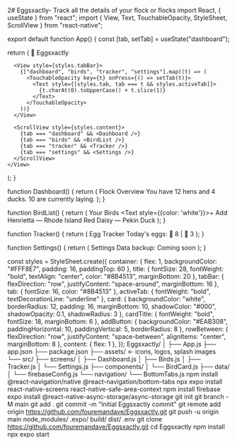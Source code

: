 2# Eggsxactly-
Track all the details of your flock or flocks
import React, { useState } from "react";
import { View, Text, TouchableOpacity, StyleSheet, ScrollView } from "react-native";

export default function App() {
  const [tab, setTab] = useState("dashboard");

  return (
    <View style={styles.container}>
      <Text style={styles.title}>🥚 Eggsxactly</Text>

      <View style={styles.tabBar}>
        {["dashboard", "birds", "tracker", "settings"].map((t) => (
          <TouchableOpacity key={t} onPress={() => setTab(t)}>
            <Text style={[styles.tab, tab === t && styles.activeTab]}>
              {t.charAt(0).toUpperCase() + t.slice(1)}
            </Text>
          </TouchableOpacity>
        ))}
      </View>

      <ScrollView style={styles.content}>
        {tab === "dashboard" && <Dashboard />}
        {tab === "birds" && <BirdList />}
        {tab === "tracker" && <Tracker />}
        {tab === "settings" && <Settings />}
      </ScrollView>
    </View>
  );
}

function Dashboard() {
  return (
    <View style={styles.card}>
      <Text style={styles.cardTitle}>Flock Overview</Text>
      <Text>You have 12 hens and 4 ducks. 10 are currently laying.</Text>
    </View>
  );
}

function BirdList() {
  return (
    <View>
      <View style={styles.rowBetween}>
        <Text style={styles.cardTitle}>Your Birds</Text>
        <TouchableOpacity style={styles.addButton}><Text style={{color: 'white'}}>+ Add</Text></TouchableOpacity>
      </View>
      <View style={styles.card}><Text>Henrietta — Rhode Island Red</Text></View>
      <View style={styles.card}><Text>Daisy — Pekin Duck</Text></View>
    </View>
  );
}

function Tracker() {
  return (
    <View style={styles.card}>
      <Text style={styles.cardTitle}>Egg Tracker</Text>
      <Text>Today's eggs: 🐔 8 | 🦆 3</Text>
    </View>
  );
}

function Settings() {
  return (
    <View style={styles.card}>
      <Text style={styles.cardTitle}>Settings</Text>
      <Text>Data backup: Coming soon</Text>
    </View>
  );
}

const styles = StyleSheet.create({
  container: { flex: 1, backgroundColor: "#FFF8E7", padding: 16, paddingTop: 60 },
  title: { fontSize: 28, fontWeight: "bold", textAlign: "center", color: "#8B4513", marginBottom: 20 },
  tabBar: { flexDirection: "row", justifyContent: "space-around", marginBottom: 16 },
  tab: { fontSize: 16, color: "#8B4513" },
  activeTab: { fontWeight: "bold", textDecorationLine: "underline" },
  card: { backgroundColor: "white", borderRadius: 12, padding: 16, marginBottom: 10, shadowColor: "#000", shadowOpacity: 0.1, shadowRadius: 3 },
  cardTitle: { fontWeight: "bold", fontSize: 18, marginBottom: 6 },
  addButton: { backgroundColor: "#EAB308", paddingHorizontal: 10, paddingVertical: 5, borderRadius: 8 },
  rowBetween: { flexDirection: "row", justifyContent: "space-between", alignItems: "center", marginBottom: 8 },
  content: { flex: 1 },
});
Eggsxactly/
│
├── App.js
├── app.json
├── package.json
├── assets/            ← icons, logos, splash images
└── src/
    ├── screens/
    │   ├── Dashboard.js
    │   ├── Birds.js
    │   ├── Tracker.js
    │   └── Settings.js
    ├── components/
    │   └── BirdCard.js
    ├── data/
    │   └── firebaseConfig.js
    └── navigation/
        └── BottomTabs.js
npm install @react-navigation/native @react-navigation/bottom-tabs
npx expo install react-native-screens react-native-safe-area-context
npm install firebase
expo install @react-native-async-storage/async-storage
git init
git branch -M main
git add .
git commit -m "Initial Eggsxactly commit"
git remote add origin https://github.com/fouremandave/Eggsxactly.git
git push -u origin main
node_modules/
.expo/
build/
dist/
.env
git clone https://github.com/fouremandave/Eggsxactly.git
cd Eggsxactly
npm install
npx expo start